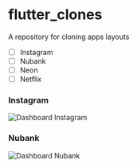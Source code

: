 # flutter_clones
A repository for cloning apps layouts 

- [ ] Instagram
- [ ] Nubank
- [ ] Neon
- [ ] Netflix

### Instagram

![Dashboard Instagram](https://media.giphy.com/media/kyXD80eM8iqxlypWuD/giphy.gif)

### Nubank

![Dashboard Nubank](https://media.giphy.com/media/QVmWzo78e92z4tERT4/giphy.gif)
